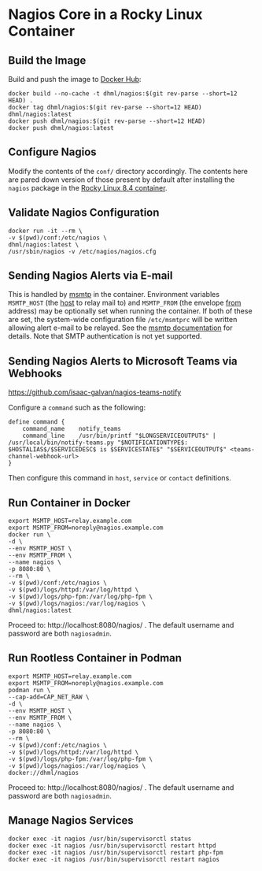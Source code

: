 # Nagios Core in a Rocky Linux Container

## Build the Image

Build and push the image to [Docker
Hub](https://hub.docker.com/repository/docker/dhml/nagios):

```
docker build --no-cache -t dhml/nagios:$(git rev-parse --short=12 HEAD) .
docker tag dhml/nagios:$(git rev-parse --short=12 HEAD) dhml/nagios:latest
docker push dhml/nagios:$(git rev-parse --short=12 HEAD)
docker push dhml/nagios:latest
```

## Configure Nagios

Modify the contents of the `conf/` directory accordingly.  The contents
here are pared down version of those present by default after installing
the `nagios` package in the [Rocky Linux 8.4
container](https://hub.docker.com/layers/rockylinux/rockylinux/8.4/images/sha256-f0d7460b97156f6c8ea2ae73152bc11fe410d272387d60ddff36dfcea22ef689).

## Validate Nagios Configuration

```
docker run -it --rm \
-v $(pwd)/conf:/etc/nagios \
dhml/nagios:latest \
/usr/sbin/nagios -v /etc/nagios/nagios.cfg
```

## Sending Nagios Alerts via E-mail

This is handled by [msmtp](https://marlam.de/msmtp/) in the container.
Environment variables `MSMTP_HOST` (the
[host](https://marlam.de/msmtp/msmtp.html#host) to relay mail to) and
`MSMTP_FROM` (the envelope
[from](https://marlam.de/msmtp/msmtp.html#from) address) may be
optionally set when running the container.  If both of these are set,
the system-wide configuration file `/etc/msmtprc` will be written
allowing alert e-mail to be relayed.  See the [msmtp
documentation](https://marlam.de/msmtp/msmtp.html) for details.  Note
that SMTP authentication is not yet supported.

## Sending Nagios Alerts to Microsoft Teams via Webhooks

https://github.com/isaac-galvan/nagios-teams-notify

Configure a `command` such as the following:

```
define command {
    command_name    notify_teams
    command_line    /usr/bin/printf "$LONGSERVICEOUTPUT$" | /usr/local/bin/notify-teams.py "$NOTIFICATIONTYPE$: $HOSTALIAS$/$SERVICEDESC$ is $SERVICESTATE$" "$SERVICEOUTPUT$" <teams-channel-webhook-url>
}
```

Then configure this command in `host`, `service` or `contact` definitions.

## Run Container in Docker

```
export MSMTP_HOST=relay.example.com
export MSMTP_FROM=noreply@nagios.example.com
docker run \
-d \
--env MSMTP_HOST \
--env MSMTP_FROM \
--name nagios \
-p 8080:80 \
--rm \
-v $(pwd)/conf:/etc/nagios \
-v $(pwd)/logs/httpd:/var/log/httpd \
-v $(pwd)/logs/php-fpm:/var/log/php-fpm \
-v $(pwd)/logs/nagios:/var/log/nagios \
dhml/nagios:latest
```

Proceed to: http://localhost:8080/nagios/ .  The default username and
password are both `nagiosadmin`.

## Run Rootless Container in Podman

```
export MSMTP_HOST=relay.example.com
export MSMTP_FROM=noreply@nagios.example.com
podman run \
--cap-add=CAP_NET_RAW \
-d \
--env MSMTP_HOST \
--env MSMTP_FROM \
--name nagios \
-p 8080:80 \
--rm \
-v $(pwd)/conf:/etc/nagios \
-v $(pwd)/logs/httpd:/var/log/httpd \
-v $(pwd)/logs/php-fpm:/var/log/php-fpm \
-v $(pwd)/logs/nagios:/var/log/nagios \
docker://dhml/nagios
```

Proceed to: http://localhost:8080/nagios/ .  The default username and
password are both `nagiosadmin`.

## Manage Nagios Services

```
docker exec -it nagios /usr/bin/supervisorctl status
docker exec -it nagios /usr/bin/supervisorctl restart httpd
docker exec -it nagios /usr/bin/supervisorctl restart php-fpm
docker exec -it nagios /usr/bin/supervisorctl restart nagios
```
